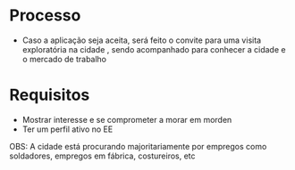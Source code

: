 # Processo 
* Caso a aplicação seja aceita, será feito o convite para uma visita exploratória na cidade , sendo acompanhado para conhecer 
a cidade e o mercado de trabalho

# Requisitos

* Mostrar interesse e se comprometer a morar em morden
* Ter um perfil ativo no EE 

OBS: A cidade está procurando majoritariamente por empregos como soldadores, empregos em fábrica, costureiros, etc
